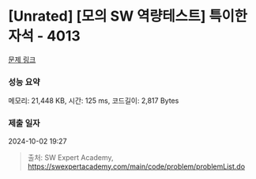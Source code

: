 # [Unrated] [모의 SW 역량테스트] 특이한 자석 - 4013 

[문제 링크](https://swexpertacademy.com/main/code/problem/problemDetail.do?contestProbId=AWIeV9sKkcoDFAVH) 

### 성능 요약

메모리: 21,448 KB, 시간: 125 ms, 코드길이: 2,817 Bytes

### 제출 일자

2024-10-02 19:27



> 출처: SW Expert Academy, https://swexpertacademy.com/main/code/problem/problemList.do